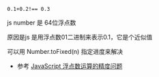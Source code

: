 `0.1+0.2!== 0.3`

js number 是 64位浮点数

原因是js 是用浮点数01二进制来表示0.1，它是个近似值

可以用  Number.toFixed(n) 指定进度来解决

- 参考 [JavaScript 浮点数运算的精度问题](https://www.css88.com/archives/7340#more-7340)

